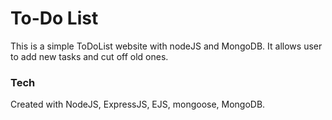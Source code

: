 # To-Do List

This is a simple ToDoList website with nodeJS and MongoDB.
It allows user to add new tasks and cut off old ones. 

### Tech

Created with NodeJS, ExpressJS, EJS, mongoose, MongoDB.